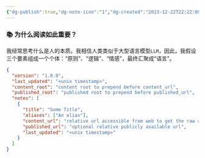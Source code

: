 ```yaml
---
{"dg-publish":true,"dg-note-icon":"1","dg-created":"2023-12-22T22:22:00+08:00","dg-updated":"2023-12-22T23:03:00+08:00","tags":["read"],"dg-path":"草稿/为什么阅读如此重要.md","permalink":"/草稿/为什么阅读如此重要/","dgPassFrontmatter":true,"noteIcon":"1","created":"2023-12-22T22:22:00+08:00","updated":"2023-12-22T23:03:00+08:00"}
---
```


### 📚 为什么阅读如此重要？
我经常思考什么是人的本质。我相信人类类似于大型语言模型`LLM`，因此，我假设三个要素组成一个个体：“原则”、“逻辑”、“情感”，最终汇聚成“语言”。

```json
{
  "version": "1.0.0",
  "last_updated": "<unix timestamp>",
  "content_root": "content root to prepend before content_url",
  "published_root": "published root to prepend before published_url",
  "notes": [
    {
      "title": "Some Title",
      "aliases": ["An alias"],
      "content_url": "relative url accessible from web to get the raw content",
      "published_url": "optional relative publicly available url",
      "last_updated": "<unix timestamp>"
    }
  ]
}
```